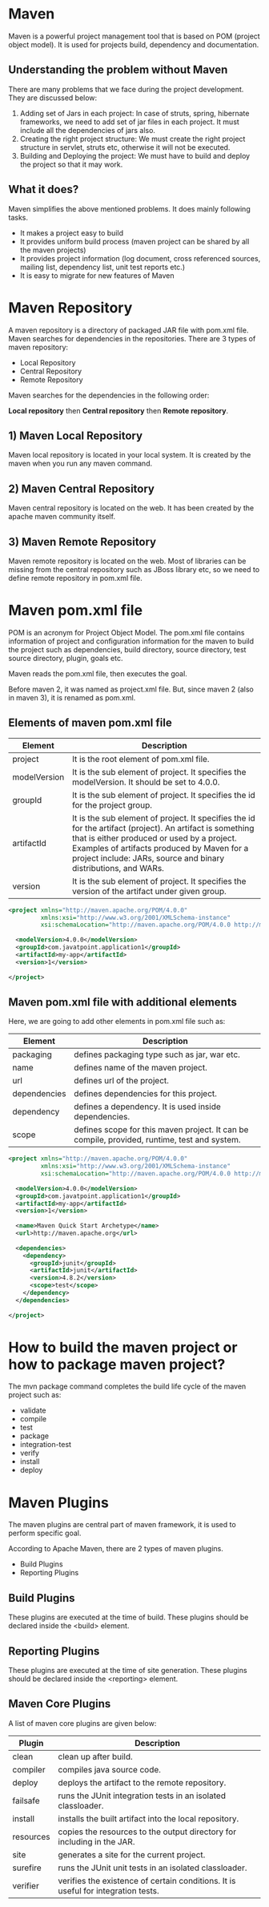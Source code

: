 # Maven
Maven is a powerful project management tool that is based on POM (project object model). It is used for projects build, dependency and documentation.

## Understanding the problem without Maven
There are many problems that we face during the project development. They are discussed below:

1. Adding set of Jars in each project: In case of struts, spring, hibernate frameworks, we need to add set of jar files in each project. It must include all the dependencies of jars also.
2. Creating the right project structure: We must create the right project structure in servlet, struts etc, otherwise it will not be executed.
3. Building and Deploying the project: We must have to build and deploy the project so that it may work.

## What it does?
Maven simplifies the above mentioned problems. It does mainly following tasks.

- It makes a project easy to build
- It provides uniform build process (maven project can be shared by all the maven projects)
- It provides project information (log document, cross referenced sources, mailing list, dependency list, unit test reports etc.)
- It is easy to migrate for new features of Maven

# Maven Repository
A maven repository is a directory of packaged JAR file with pom.xml file. Maven searches for dependencies in the repositories. There are 3 types of maven repository:

- Local Repository
- Central Repository
- Remote Repository

Maven searches for the dependencies in the following order:

**Local repository** then **Central repository** then **Remote repository**.

## 1) Maven Local Repository
Maven local repository is located in your local system. It is created by the maven when you run any maven command.

## 2) Maven Central Repository
Maven central repository is located on the web. It has been created by the apache maven community itself.

## 3) Maven Remote Repository
Maven remote repository is located on the web. Most of libraries can be missing from the central repository such as JBoss library etc, so we need to define remote repository in pom.xml file.

# Maven pom.xml file
POM is an acronym for Project Object Model. The pom.xml file contains information of project and configuration information for the maven to build the project such as dependencies, build directory, source directory, test source directory, plugin, goals etc.

Maven reads the pom.xml file, then executes the goal.

Before maven 2, it was named as project.xml file. But, since maven 2 (also in maven 3), it is renamed as pom.xml.

## Elements of maven pom.xml file

| Element | Description |
| ------- | ----------- |
| project |	It is the root element of pom.xml file. |
| modelVersion |	It is the sub element of project. It specifies the modelVersion. It should be set to 4.0.0. |
| groupId |	It is the sub element of project. It specifies the id for the project group. |
| artifactId |	It is the sub element of project. It specifies the id for the artifact (project). An artifact is something that is either produced or used by a project. Examples of artifacts produced by Maven for a project include: JARs, source and binary distributions, and WARs. |
| version |	It is the sub element of project. It specifies the version of the artifact under given group. |

```xml
<project xmlns="http://maven.apache.org/POM/4.0.0"   
         xmlns:xsi="http://www.w3.org/2001/XMLSchema-instance"  
         xsi:schemaLocation="http://maven.apache.org/POM/4.0.0 http://maven.apache.org/xsd/maven-4.0.0.xsd">  
  
  <modelVersion>4.0.0</modelVersion>  
  <groupId>com.javatpoint.application1</groupId>  
  <artifactId>my-app</artifactId>  
  <version>1</version>  
  
</project>  
```

## Maven pom.xml file with additional elements
Here, we are going to add other elements in pom.xml file such as:

| Element | Description |
| ------- | ----------- | 
| packaging |	defines packaging type such as jar, war etc. |
| name |	defines name of the maven project. |
| url |	defines url of the project. |
| dependencies |	defines dependencies for this project. |
| dependency |	defines a dependency. It is used inside dependencies. |
| scope |	defines scope for this maven project. It can be compile, provided, runtime, test and system. |

```xml
<project xmlns="http://maven.apache.org/POM/4.0.0"   
         xmlns:xsi="http://www.w3.org/2001/XMLSchema-instance"  
         xsi:schemaLocation="http://maven.apache.org/POM/4.0.0 http://maven.apache.org/xsd/maven-4.0.0.xsd">  
  
  <modelVersion>4.0.0</modelVersion>  
  <groupId>com.javatpoint.application1</groupId>  
  <artifactId>my-app</artifactId>  
  <version>1</version>  
 
  <name>Maven Quick Start Archetype</name>  
  <url>http://maven.apache.org</url>  
  
  <dependencies>  
    <dependency>  
      <groupId>junit</groupId>  
      <artifactId>junit</artifactId>  
      <version>4.8.2</version>  
      <scope>test</scope>  
    </dependency>  
  </dependencies>  
  
</project>  
```

# How to build the maven project or how to package maven project?
The mvn package command completes the build life cycle of the maven project such as:

- validate
- compile
- test
- package
- integration-test
- verify
- install
- deploy

# Maven Plugins
The maven plugins are central part of maven framework, it is used to perform specific goal.

According to Apache Maven, there are 2 types of maven plugins.

- Build Plugins
- Reporting Plugins

## Build Plugins
These plugins are executed at the time of build. These plugins should be declared inside the \<build> element.

## Reporting Plugins
These plugins are executed at the time of site generation. These plugins should be declared inside the \<reporting> element.

## Maven Core Plugins
A list of maven core plugins are given below:

| Plugin | Description |
| ------ | ----------- |
| clean | clean up after build. |
| compiler | compiles java source code. |
| deploy | deploys the artifact to the remote repository. |
| failsafe | runs the JUnit integration tests in an isolated classloader. |
| install | installs the built artifact into the local repository. |
| resources | copies the resources to the output directory for including in the JAR. |
| site | generates a site for the current project. |
| surefire | runs the JUnit unit tests in an isolated classloader. |
| verifier | verifies the existence of certain conditions. It is useful for integration tests. |
